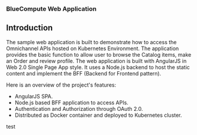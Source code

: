 ### BlueCompute Web Application 

## Introduction

The sample web application is built to demonstrate how to access the Omnichannel APIs hosted on Kubernetes Environment. The application provides the basic function to allow user to browse the Catalog items, make an Order and review profile. The web application is built with AngularJS in Web 2.0 Single Page App style. It uses a Node.js backend to host the static content and implement the BFF (Backend for Frontend pattern).

Here is an overview of the project's features:
- AngularJS SPA.
- Node.js based BFF application to access APIs.
- Authentication and Authorization through OAuth 2.0.
- Distributed as Docker container and deployed to Kubernetes cluster.

test


